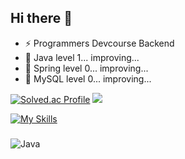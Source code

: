 ## Hi there 👋
- ⚡ Programmers Devcourse Backend
- 💪 Java level 1... improving...
- 🌱 Spring level 0... improving...
- 🌱 MySQL level 0... improving...
<!--
**kimdongjoon-web/kimdongjoon-web** is a ✨ _special_ ✨ repository because its `README.md` (this file) appears on your GitHub profile.

Here are some ideas to get you started:

- 🔭 I’m currently working on ...
- 🌱 Java level 1... improving...
- 👯 Spring level 0... improving...
- 🤔 MySQL level 0... improving...
- 💬 Ask me about ...
- 📫 How to reach me: ...
- 😄 Pronouns: ...
- ⚡ Fun fact: ...
-->
[![Solved.ac Profile](http://mazassumnida.wtf/api/v2/generate_badge?boj=whitecolor)](https://solved.ac/whitecolor/) <img src="http://mazandi.herokuapp.com/api?handle=whitecolor&theme=dark"/>

[![My Skills](https://skillicons.dev/icons?i=java)](https://skillicons.dev)

###
![Java](https://img.shields.io/badge/Java-007396.svg?&style=for-the-badge&logo=Java&logoColor=white)

